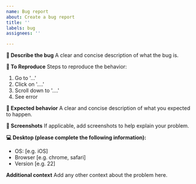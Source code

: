 ```yaml
---
name: Bug report
about: Create a bug report
title: ''
labels: bug
assignees: ''

---
```


**🐛 Describe the bug**
A clear and concise description of what the bug is.

**👀 To Reproduce**
Steps to reproduce the behavior:
1. Go to '...'
2. Click on '....'
3. Scroll down to '....'
4. See error

**🤷 Expected behavior**
A clear and concise description of what you expected to happen.

**📸 Screenshots**
If applicable, add screenshots to help explain your problem.

**💻 Desktop (please complete the following information):**
 - OS: [e.g. iOS]
 - Browser [e.g. chrome, safari]
 - Version [e.g. 22]

**Additional context**
Add any other context about the problem here.
